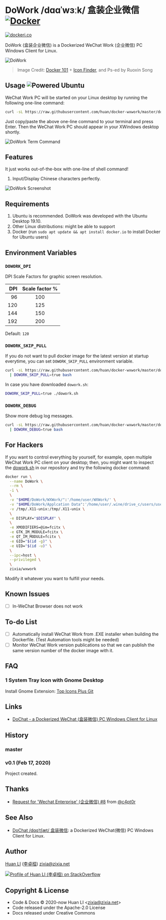 # DoWork /dɑɑˈwɜːk/ 盒装企业微信 [![Docker](https://github.com/huan/docker-wxwork/workflows/Docker/badge.svg)](https://github.com/huan/docker-wxwork/actions?query=workflow%3ADocker)

[![dockeri.co](https://dockeri.co/image/zixia/wxwork)](https://hub.docker.com/r/zixia/wxwork/)

DoWork (盒装企业微信) is a Dockerized WeChat Work (企业微信) PC Windows Client for Linux.

![DoWork](https://huan.github.io/docker-wxwork/images/dowork.png)

> Image Credit: [Docker 101](https://www.docker.com/blog/docker-101-introduction-docker-webinar-recap/) + [Icon Finder](https://www.iconfinder.com/icons/4539886/application_chat_communication_wxwork_wxwork_logo_icon), and Ps-ed by Ruoxin Song

## Usage ![Powered Ubuntu](https://img.shields.io/badge/WeChat%20Work-Ubuntu-orange)

WeChat Work PC will be started on your Linux desktop by running the following one-line command:

```sh
curl -sL https://raw.githubusercontent.com/huan/docker-wxwork/master/dowork.sh | bash
```

Just copy/paste the above one-line command to your terminal and press Enter. Then the WeChat Work PC should appear in your XWindows desktop shortly.

![DoWork Term Command](https://huan.github.io/docker-wxwork/images/term-dowork.png)

## Features

It just works out-of-the-box with one-line of shell command!

1. Input/Display Chinese characters perfectly.

![DoWork Screenshot](https://huan.github.io/docker-wxwork/images/screenshot-dowork.png)

## Requirements

1. Ubuntu is recommended. DoWork was developed with the Ubuntu Desktop 19.10.
1. Other Linux distributions: might be able to support
1. Docker (run `sudo apt update && apt install docker.io` to install Docker for Ubuntu users)

## Environment Variables

### `DOWORK_DPI`

DPI Scale Factors for graphic screen resolution.

| DPI  | Scale factor % |
| ---: | :---: |
|  96 | 100 |
| 120 | 125 |
| 144 | 150 |
| 192 | 200 |

Default: `120`

### `DOWORK_SKIP_PULL`

If you do not want to pull docker image for the latest version at startup everytime, you can set `DOWORK_SKIP_PULL` environment variable.

```sh
curl -sL https://raw.githubusercontent.com/huan/docker-wxwork/master/dowork.sh \
  | DOWORK_SKIP_PULL=true bash
```

In case you have downloaded `dowork.sh`:

```sh
DOWORK_SKIP_PULL=true ./dowork.sh
```

### `DOWORK_DEBUG`

Show more debug log messages.

```sh
curl -sL https://raw.githubusercontent.com/huan/docker-wxwork/master/dowork.sh \
  | DOWORK_DEBUG=true bash
```

## For Hackers

If you want to control everything by yourself, for example, open multiple WeChat Work PC client on your desktop; then, you might want to inspect the [dowork.sh](https://github.com/huan/docker-wxwork/blob/master/dowork.sh) in our repository and try the following docker command:

```sh
docker run \
  --name DoWork \
  --rm \
  -i \
  \
  -v "$HOME/DoWork/WXWork/":'/home/user/WXWork/' \
  -v "$HOME/DoWork/Applcation Data":'/home/user/.wine/drive_c/users/user/Application Data/' \
  -v /tmp/.X11-unix:/tmp/.X11-unix \
  \
  -e DISPLAY="$DISPLAY" \
  \
  -e XMODIFIERS=@im=fcitx \
  -e GTK_IM_MODULE=fcitx \
  -e QT_IM_MODULE=fcitx \
  -e GID="$(id -g)" \
  -e UID="$(id -u)" \
  \
  --ipc=host \
  --privileged \
  \
  zixia/wxwork
```

Modify it whatever you want to fulfill your needs.

## Known Issues

- [ ] In-WeChat Browser does not work

## To-do List

- [ ] Automatically install WeChat Work from .EXE installer when building the Dockerfile. (Test Automation tools might be needed)
- [ ] Monitor WeChat Work version publications so that we can publish the same version number of the docker image with it.

## FAQ

### 1 System Tray Icon with Gnome Desktop

Install Gnome Extension: [Top Icons Plus Git](https://extensions.gnome.org/extension/2311/topicons-plus/)

## Links

- [DoChat - a Dockerized WeChat (盒装微信) PC Windows Client for Linux](https://github.com/huan/docker-wechat)

## History

### master

### v0.1 (Feb 17, 2020)

Project created.

## Thanks

- [Request for 'Wechat Enterprise' (企业微信) #8](https://github.com/huan/docker-wechat/issues/8) from [@c4pt0r](https://github.com/c4pt0r)

## See Also

- [DoChat /dɑɑˈtʃæt/ 盒装微信](https://github.com/huan/docker-wechat): a Dockerized WeChat(微信) PC Windows Client for Linux.

## Author

[Huan LI](https://github.com/huan) ([李卓桓](http://linkedin.com/in/zixia)) zixia@zixia.net

[![Profile of Huan LI (李卓桓) on StackOverflow](https://stackexchange.com/users/flair/265499.png)](https://stackexchange.com/users/265499)

## Copyright & License

- Code & Docs © 2020-now Huan LI \<zixia@zixia.net\>
- Code released under the Apache-2.0 License
- Docs released under Creative Commons
